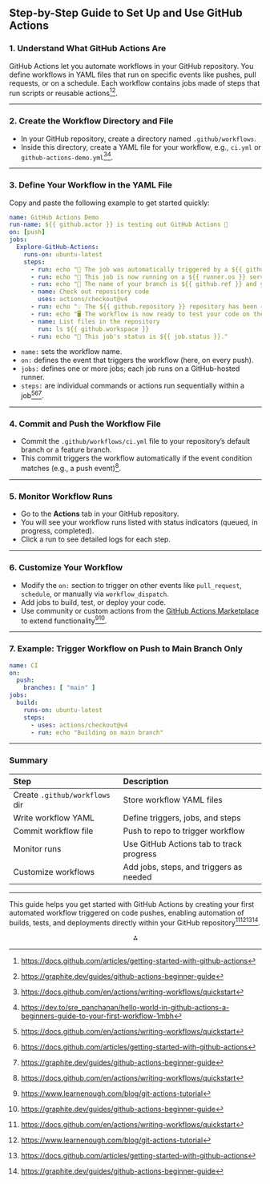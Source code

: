 ## Step-by-Step Guide to Set Up and Use GitHub Actions

### 1. Understand What GitHub Actions Are

GitHub Actions let you automate workflows in your GitHub repository. You define workflows in YAML files that run on specific events like pushes, pull requests, or on a schedule. Each workflow contains jobs made of steps that run scripts or reusable actions[^3][^4].

---

### 2. Create the Workflow Directory and File

- In your GitHub repository, create a directory named `.github/workflows`.
- Inside this directory, create a YAML file for your workflow, e.g., `ci.yml` or `github-actions-demo.yml`[^1][^6].

---

### 3. Define Your Workflow in the YAML File

Copy and paste the following example to get started quickly:

```yaml
name: GitHub Actions Demo
run-name: ${{ github.actor }} is testing out GitHub Actions 🚀
on: [push]
jobs:
  Explore-GitHub-Actions:
    runs-on: ubuntu-latest
    steps:
      - run: echo "🎉 The job was automatically triggered by a ${{ github.event_name }} event."
      - run: echo "🐧 This job is now running on a ${{ runner.os }} server hosted by GitHub!"
      - run: echo "🔎 The name of your branch is ${{ github.ref }} and your repository is ${{ github.repository }}."
      - name: Check out repository code
        uses: actions/checkout@v4
      - run: echo "💡 The ${{ github.repository }} repository has been cloned to the runner."
      - run: echo "🖥️ The workflow is now ready to test your code on the runner."
      - name: List files in the repository
        run: ls ${{ github.workspace }}
      - run: echo "🍏 This job's status is ${{ job.status }}."
```

- `name:` sets the workflow name.
- `on:` defines the event that triggers the workflow (here, on every push).
- `jobs:` defines one or more jobs; each job runs on a GitHub-hosted runner.
- `steps:` are individual commands or actions run sequentially within a job[^1][^3][^4].

---

### 4. Commit and Push the Workflow File

- Commit the `.github/workflows/ci.yml` file to your repository’s default branch or a feature branch.
- This commit triggers the workflow automatically if the event condition matches (e.g., a push event)[^1].

---

### 5. Monitor Workflow Runs

- Go to the **Actions** tab in your GitHub repository.
- You will see your workflow runs listed with status indicators (queued, in progress, completed).
- Click a run to see detailed logs for each step.

---

### 6. Customize Your Workflow

- Modify the `on:` section to trigger on other events like `pull_request`, `schedule`, or manually via `workflow_dispatch`.
- Add jobs to build, test, or deploy your code.
- Use community or custom actions from the [GitHub Actions Marketplace](https://github.com/marketplace/actions) to extend functionality[^2][^4].

---

### 7. Example: Trigger Workflow on Push to Main Branch Only

```yaml
name: CI
on:
  push:
    branches: [ "main" ]
jobs:
  build:
    runs-on: ubuntu-latest
    steps:
      - uses: actions/checkout@v4
      - run: echo "Building on main branch"
```


---

### Summary

| Step                           | Description                              |
| :----------------------------- | :--------------------------------------- |
| Create `.github/workflows` dir | Store workflow YAML files                |
| Write workflow YAML            | Define triggers, jobs, and steps         |
| Commit workflow file           | Push to repo to trigger workflow         |
| Monitor runs                   | Use GitHub Actions tab to track progress |
| Customize workflows            | Add jobs, steps, and triggers as needed  |


---

This guide helps you get started with GitHub Actions by creating your first automated workflow triggered on code pushes, enabling automation of builds, tests, and deployments directly within your GitHub repository[^1][^2][^3][^4].

<div style="text-align: center">⁂</div>

[^1]: https://docs.github.com/en/actions/writing-workflows/quickstart

[^2]: https://www.learnenough.com/blog/git-actions-tutorial

[^3]: https://docs.github.com/articles/getting-started-with-github-actions

[^4]: https://graphite.dev/guides/github-actions-beginner-guide

[^5]: https://spacelift.io/blog/github-actions-tutorial

[^6]: https://dev.to/sre_panchanan/hello-world-in-github-actions-a-beginners-guide-to-your-first-workflow-1mbh

[^7]: https://www.youtube.com/watch?v=zH8hz_21x_0

